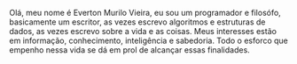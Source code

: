Olá, meu nome é Everton Murilo Vieira, eu sou um programador e filosófo, basicamente um
escritor, as vezes escrevo algoritmos e estruturas de dados, as vezes escrevo sobre a vida 
e as coisas. Meus interesses estão em informação, conhecimento, inteligência e sabedoria.
Todo o esforco que empenho nessa vida se dá em prol de alcançar essas finalidades.
